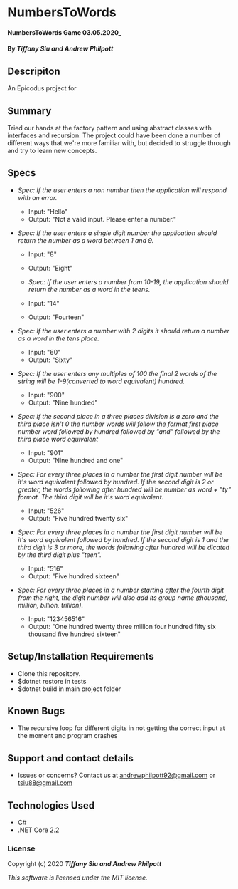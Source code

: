# NumbersToWords

#### NumbersToWords Game 03.05.2020\_

#### By _**Tiffany Siu and Andrew Philpott**_

## Descripiton

An Epicodus project for

## Summary

Tried our hands at the factory pattern and using abstract classes with interfaces and recursion. The project could have been done a number of different ways that we're more familiar with, but decided to struggle through and try to learn new concepts.

## Specs

- _Spec: If the user enters a non number then the application will respond with an error._

  - Input: "Hello"
  - Output: "Not a valid input. Please enter a number."

- _Spec: If the user enters a single digit number the application should return the number as a word between 1 and 9._

  - Input: "8"
  - Output: "Eight"

  - _Spec: If the user enters a number from 10-19, the application should return the number as a word in the teens._

  - Input: "14"
  - Output: "Fourteen"

- _Spec: If the user enters a number with 2 digits it should return a number as a word in the tens place._

  - Input: "60"
  - Output: "Sixty"

- _Spec: If the user enters any multiples of 100 the final 2 words of the string will be 1-9(converted to word equivalent) hundred._

  - Input: "900"
  - Output: "Nine hundred"

- _Spec: If the second place in a three places division is a zero and the third place isn't 0 the number words will follow the format first place number word followed by hundred followed by "and" followed by the third place word equivalent_

  - Input: "901"
  - Output: "Nine hundred and one"

- _Spec: For every three places in a number the first digit number will be it's word equivalent followed by hundred. If the second digit is 2 or greater, the words following after hundred will be number as word + "ty" format. The third digit will be it's word equivalent._

  - Input: "526"
  - Output: "Five hundred twenty six"

- _Spec: For every three places in a number the first digit number will be it's word equivalent followed by hundred. If the second digit is 1 and the third digit is 3 or more, the words following after hundred will be dicated by the third digit plus "teen"._

  - Input: "516"
  - Output: "Five hundred sixteen"

- _Spec: For every three places in a number starting after the fourth digit from the right, the digit number will also add its group name (thousand, million, billion, trillion)._

  - Input: "123456516"
  - Output: "One hundred twenty three million four hundred fifty six thousand five hundred sixteen"

## Setup/Installation Requirements

- Clone this repository.
- \$dotnet restore in tests
- \$dotnet build in main project folder

## Known Bugs

- The recursive loop for different digits in not getting the correct input at the moment and program crashes

## Support and contact details

- Issues or concerns? Contact us at andrewphilpott92@gmail.com or tsiu88@gmail.com

## Technologies Used

- C#
- .NET Core 2.2

### License

Copyright (c) 2020 **_Tiffany Siu and Andrew Philpott_**

_This software is licensed under the MIT license._
